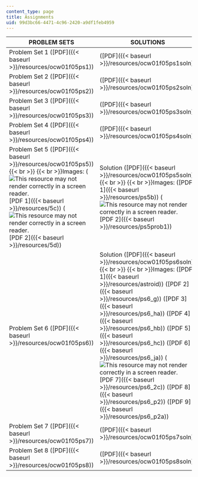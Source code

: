 ```yaml
---
content_type: page
title: Assignments
uid: 99d3bc66-4471-4c96-2420-a9df1feb4959
---
```


| PROBLEM SETS | SOLUTIONS |
| --- | --- |
| Problem Set 1 ([PDF]({{< baseurl >}}/resources/ocw01f05ps1)) | ([PDF]({{< baseurl >}}/resources/ocw01f05ps1soln)) |
| Problem Set 2 ([PDF]({{< baseurl >}}/resources/ocw01f05ps2)) | ([PDF]({{< baseurl >}}/resources/ocw01f05ps2soln)) |
| Problem Set 3 ([PDF]({{< baseurl >}}/resources/ocw01f05ps3)) | ([PDF]({{< baseurl >}}/resources/ocw01f05ps3soln)) |
| Problem Set 4 ([PDF]({{< baseurl >}}/resources/ocw01f05ps4)) | ([PDF]({{< baseurl >}}/resources/ocw01f05ps4soln)) |
| Problem Set 5 ([PDF]({{< baseurl >}}/resources/ocw01f05ps5))  {{< br >}}  {{< br >}}Images: (![This resource may not render correctly in a screen reader.](/images/inacessible.gif)[PDF 1]({{< baseurl >}}/resources/5c)) (![This resource may not render correctly in a screen reader.](/images/inacessible.gif)[PDF 2]({{< baseurl >}}/resources/5d)) | Solution ([PDF]({{< baseurl >}}/resources/ocw01f05ps5soln))  {{< br >}}  {{< br >}}Images: ([PDF 1]({{< baseurl >}}/resources/ps5b)) (![This resource may not render correctly in a screen reader.](/images/inacessible.gif)[PDF 2]({{< baseurl >}}/resources/ps5prob1)) |
| Problem Set 6 ([PDF]({{< baseurl >}}/resources/ocw01f05ps6)) | Solution ([PDF]({{< baseurl >}}/resources/ocw01f05ps6soln))  {{< br >}}  {{< br >}}Images: ([PDF 1]({{< baseurl >}}/resources/astroid)) ([PDF 2]({{< baseurl >}}/resources/ps6_g)) ([PDF 3]({{< baseurl >}}/resources/ps6_ha)) ([PDF 4]({{< baseurl >}}/resources/ps6_hb)) ([PDF 5]({{< baseurl >}}/resources/ps6_hc)) ([PDF 6]({{< baseurl >}}/resources/ps6_ja)) (![This resource may not render correctly in a screen reader.](/images/inacessible.gif)[PDF 7]({{< baseurl >}}/resources/ps6_2c)) ([PDF 8]({{< baseurl >}}/resources/ps6_p2)) ([PDF 9]({{< baseurl >}}/resources/ps6_p2a)) |
| Problem Set 7 ([PDF]({{< baseurl >}}/resources/ocw01f05ps7)) | ([PDF]({{< baseurl >}}/resources/ocw01f05ps7soln)) |
| Problem Set 8 ([PDF]({{< baseurl >}}/resources/ocw01f05ps8)) | ([PDF]({{< baseurl >}}/resources/ocw01f05ps8soln))